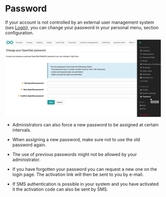# Password

If your account is not controlled by an external user management system (ses [Login](../login_registration/index.md)), you can change your password in your personal menu, section configuration.

![](assets/password_change_v1_en.png)


* Administrators can also force a new password to be assigned at certain intervals.

* When assigning a new password, make sure not to use the old password again.

* The use of previous passwords might not be allowed by your administrator.

* If you have forgotten your password you can request a new one on the login page. The activation link will then be sent to you by e-mail.

* If SMS authentication is possible in your system and you have activated it the activation code can also be sent by SMS.

